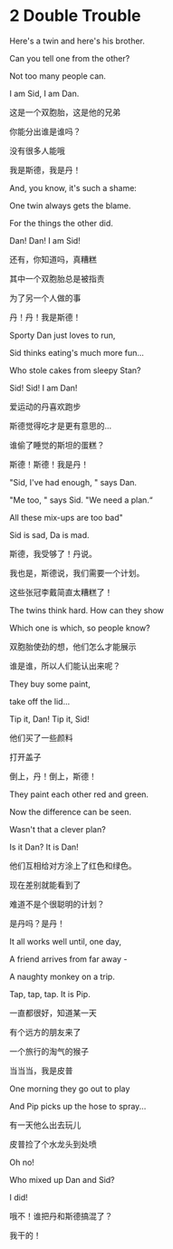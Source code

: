 # 2 Double Trouble

Here's a twin and here's his brother.

Can you tell one from the other?

Not too many people can.



I am Sid, I am Dan.



这是一个双胞胎，这是他的兄弟

你能分出谁是谁吗？

没有很多人能哦



我是斯德，我是丹！









And, you know, it's such a shame:

One twin always gets the blame.

For the things the other did.



Dan! Dan!   I am Sid!



还有，你知道吗，真糟糕

其中一个双胞胎总是被指责

为了另一个人做的事



丹！丹！我是斯德！







Sporty Dan just loves to run,

Sid thinks eating's much more fun...

Who stole cakes from sleepy Stan?



Sid! Sid! I am Dan!



爱运动的丹喜欢跑步

斯德觉得吃才是更有意思的...

谁偷了睡觉的斯坦的蛋糕？



斯德！斯德！我是丹！







"Sid, I've had enough, " says Dan.

"Me too, " says Sid. "We need a plan.“

All these mix-ups are too bad"



Sid is sad, Da is mad.



斯德，我受够了！丹说。

我也是，斯德说，我们需要一个计划。

这些张冠李戴简直太糟糕了！







The twins think hard. How can they show

Which one is which, so people know?



双胞胎使劲的想，他们怎么才能展示

谁是谁，所以人们能认出来呢？







They buy some paint,

take off the lid...



Tip it, Dan! Tip it, Sid!



他们买了一些颜料

打开盖子

倒上，丹！倒上，斯德！







They paint each other red and green.

Now the difference can be seen.

Wasn't that a clever plan?



Is it Dan? It is Dan!



他们互相给对方涂上了红色和绿色。

现在差别就能看到了

难道不是个很聪明的计划？



是丹吗？是丹！







It all works well until, one day,

A friend arrives from far away -

A naughty monkey on a trip.



Tap, tap, tap. It is Pip.



一直都很好，知道某一天

有个远方的朋友来了

一个旅行的淘气的猴子



当当当，我是皮普







One morning they go out to play

And Pip picks up the hose to spray...



有一天他么出去玩儿

皮普捡了个水龙头到处喷





Oh no!

Who mixed up Dan and Sid?



I did!



哦不！谁把丹和斯德搞混了？



我干的！